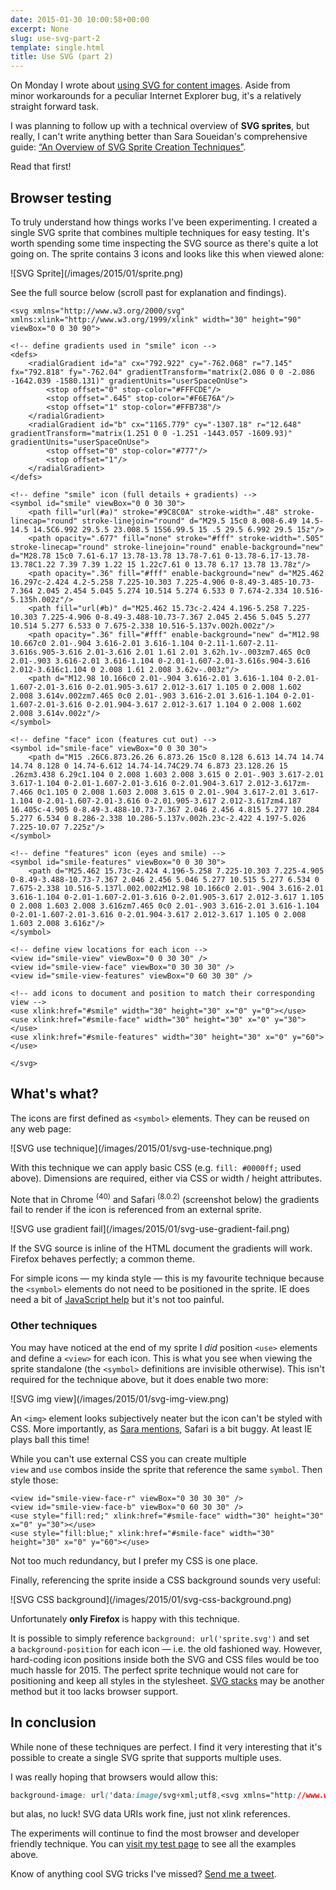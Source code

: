 ```yaml
---
date: 2015-01-30 10:00:58+00:00
excerpt: None
slug: use-svg-part-2
template: single.html
title: Use SVG (part 2)
---
```


On Monday I wrote about [using SVG for content images](/2015/01/26/use-svg-part-1/). Aside from minor workarounds for a peculiar Internet Explorer bug, it's a relatively straight forward task.

I was planning to follow up with a technical overview of **SVG sprites**, but really, I can't write anything better than Sara Soueidan's comprehensive guide: [“An Overview of SVG Sprite Creation Techniques”](http://24ways.org/2014/an-overview-of-svg-sprite-creation-techniques/).

Read that first!


## Browser testing


To truly understand how things works I've been experimenting. I created a single SVG sprite that combines multiple techniques for easy testing. It's worth spending some time inspecting the SVG source as there's quite a lot going on. The sprite contains 3 icons and looks like this when viewed alone:

<p class="b-post__image">![SVG Sprite](/images/2015/01/sprite.png)</p>

See the full source below (scroll past for explanation and findings).

````markup
<svg xmlns="http://www.w3.org/2000/svg" xmlns:xlink="http://www.w3.org/1999/xlink" width="30" height="90" viewBox="0 0 30 90">

<!-- define gradients used in "smile" icon -->
<defs>
    <radialGradient id="a" cx="792.922" cy="-762.068" r="7.145" fx="792.818" fy="-762.04" gradientTransform="matrix(2.086 0 0 -2.086 -1642.039 -1580.131)" gradientUnits="userSpaceOnUse">
        <stop offset="0" stop-color="#FFFCDE"/>
        <stop offset=".645" stop-color="#F6E76A"/>
        <stop offset="1" stop-color="#FFB738"/>
    </radialGradient>
    <radialGradient id="b" cx="1165.779" cy="-1307.18" r="12.648" gradientTransform="matrix(1.251 0 0 -1.251 -1443.057 -1609.93)" gradientUnits="userSpaceOnUse">
        <stop offset="0" stop-color="#777"/>
        <stop offset="1"/>
    </radialGradient>
</defs>

<!-- define "smile" icon (full details + gradients) -->
<symbol id="smile" viewBox="0 0 30 30">
    <path fill="url(#a)" stroke="#9C8C0A" stroke-width=".48" stroke-linecap="round" stroke-linejoin="round" d="M29.5 15c0 8.008-6.49 14.5-14.5 14.5C6.992 29.5.5 23.008.5 15S6.99.5 15 .5 29.5 6.992 29.5 15z"/>
    <path opacity=".677" fill="none" stroke="#fff" stroke-width=".505" stroke-linecap="round" stroke-linejoin="round" enable-background="new" d="M28.78 15c0 7.61-6.17 13.78-13.78 13.78-7.61 0-13.78-6.17-13.78-13.78C1.22 7.39 7.39 1.22 15 1.22c7.61 0 13.78 6.17 13.78 13.78z"/>
    <path opacity=".36" fill="#fff" enable-background="new" d="M25.462 16.297c-2.424 4.2-5.258 7.225-10.303 7.225-4.906 0-8.49-3.485-10.73-7.364 2.045 2.454 5.045 5.274 10.514 5.274 6.533 0 7.674-2.334 10.516-5.135h.002z"/>
    <path fill="url(#b)" d="M25.462 15.73c-2.424 4.196-5.258 7.225-10.303 7.225-4.906 0-8.49-3.488-10.73-7.367 2.045 2.456 5.045 5.277 10.514 5.277 6.533 0 7.675-2.338 10.516-5.137v.002h.002z"/>
    <path opacity=".36" fill="#fff" enable-background="new" d="M12.98 10.667c0 2.01-.904 3.616-2.01 3.616-1.104 0-2.11-1.607-2.11-3.616s.905-3.616 2.01-3.616 2.01 1.61 2.01 3.62h.1v-.003zm7.465 0c0 2.01-.903 3.616-2.01 3.616-1.104 0-2.01-1.607-2.01-3.616s.904-3.616 2.012-3.616c1.104 0 2.008 1.61 2.008 3.62v-.003z"/>
    <path d="M12.98 10.166c0 2.01-.904 3.616-2.01 3.616-1.104 0-2.01-1.607-2.01-3.616 0-2.01.905-3.617 2.012-3.617 1.105 0 2.008 1.602 2.008 3.614v.002zm7.465 0c0 2.01-.903 3.616-2.01 3.616-1.104 0-2.01-1.607-2.01-3.616 0-2.01.904-3.617 2.012-3.617 1.104 0 2.008 1.602 2.008 3.614v.002z"/>
</symbol>

<!-- define "face" icon (features cut out) -->
<symbol id="smile-face" viewBox="0 0 30 30">
    <path d="M15 .26C6.873.26.26 6.873.26 15c0 8.128 6.613 14.74 14.74 14.74 8.128 0 14.74-6.612 14.74-14.74C29.74 6.873 23.128.26 15 .26zm3.438 6.29c1.104 0 2.008 1.603 2.008 3.615 0 2.01-.903 3.617-2.01 3.617-1.104 0-2.01-1.607-2.01-3.616 0-2.01.904-3.617 2.012-3.617zm-7.466 0c1.105 0 2.008 1.603 2.008 3.615 0 2.01-.904 3.617-2.01 3.617-1.104 0-2.01-1.607-2.01-3.616 0-2.01.905-3.617 2.012-3.617zm4.187 16.405c-4.905 0-8.49-3.488-10.73-7.367 2.046 2.456 4.815 5.277 10.284 5.277 6.534 0 8.286-2.338 10.286-5.137v.002h.23c-2.422 4.197-5.026 7.225-10.07 7.225z"/>
</symbol>

<!-- define "features" icon (eyes and smile) -->
<symbol id="smile-features" viewBox="0 0 30 30">
    <path d="M25.462 15.73c-2.424 4.196-5.258 7.225-10.303 7.225-4.905 0-8.49-3.488-10.73-7.367 2.046 2.456 5.046 5.277 10.515 5.277 6.534 0 7.675-2.338 10.516-5.137l.002.002zM12.98 10.166c0 2.01-.904 3.616-2.01 3.616-1.104 0-2.01-1.607-2.01-3.616 0-2.01.905-3.617 2.012-3.617 1.105 0 2.008 1.603 2.008 3.616zm7.465 0c0 2.01-.903 3.616-2.01 3.616-1.104 0-2.01-1.607-2.01-3.616 0-2.01.904-3.617 2.012-3.617 1.105 0 2.008 1.603 2.008 3.616z"/>
</symbol>

<!-- define view locations for each icon -->
<view id="smile-view" viewBox="0 0 30 30" />
<view id="smile-view-face" viewBox="0 30 30 30" />
<view id="smile-view-features" viewBox="0 60 30 30" />

<!-- add icons to document and position to match their corresponding view -->
<use xlink:href="#smile" width="30" height="30" x="0" y="0"></use>
<use xlink:href="#smile-face" width="30" height="30" x="0" y="30"></use>
<use xlink:href="#smile-features" width="30" height="30" x="0" y="60"></use>

</svg>
````



## What's what?


The icons are first defined as `<symbol>` elements. They can be reused on any web page:

<p class="b-post__image">![SVG use technique](/images/2015/01/svg-use-technique.png)</p>

With this technique we can apply basic CSS (e.g. `fill: #0000ff;` used above). Dimensions are required, either via CSS or width / height attributes.

Note that in Chrome <sup>(40)</sup> and Safari <sup>(8.0.2)</sup> (screenshot below) the gradients fail to render if the icon is referenced from an external sprite.

<p class="b-post__image">![SVG use gradient fail](/images/2015/01/svg-use-gradient-fail.png)</p>

If the SVG source is inline of the HTML document the gradients will work. Firefox behaves perfectly; a common theme.

For simple icons — my kinda style — this is my favourite technique because the `<symbol>` elements do not need to be positioned in the sprite. IE does need a bit of [JavaScript help](https://github.com/jonathantneal/svg4everybody) but it's not too painful.


### Other techniques


You may have noticed at the end of my sprite I _did_ position `<use>` elements and define a `<view>` for each icon. This is what you see when viewing the sprite standalone (the `<symbol>` definitions are invisible otherwise). This isn't required for the technique above, but it does enable two more:

<p class="b-post__image">![SVG img view](/images/2015/01/svg-img-view.png)</p>

An `<img>` element looks subjectively neater but the icon can't be styled with CSS. More importantly, as [Sara mentions](http://24ways.org/2014/an-overview-of-svg-sprite-creation-techniques/), Safari is a bit buggy. At least IE plays ball this time!

While you can't use external CSS you can create multiple `view` and `use` combos inside the sprite that reference the same `symbol`. Then style those:

````markup
<view id="smile-view-face-r" viewBox="0 30 30 30" />
<view id="smile-view-face-b" viewBox="0 60 30 30" />
<use style="fill:red;" xlink:href="#smile-face" width="30" height="30" x="0" y="30"></use>
<use style="fill:blue;" xlink:href="#smile-face" width="30" height="30" x="0" y="60"></use>
````

Not too much redundancy, but I prefer my CSS is one place.

Finally, referencing the sprite inside a CSS background sounds very useful:

<p class="b-post__image">![SVG CSS background](/images/2015/01/svg-css-background.png)</p>

Unfortunately **only Firefox** is happy with this technique.

It is possible to simply reference `background: url('sprite.svg')` and set a `background-position` for each icon — i.e. the old fashioned way. However, hard-coding icon positions inside both the SVG and CSS files would be too much hassle for 2015. The perfect sprite technique would not care for positioning and keep all styles in the stylesheet. [SVG stacks](http://simurai.com/blog/2012/04/02/svg-stacks/) may be another method but it too lacks browser support.


## In conclusion


While none of these techniques are perfect. I find it very interesting that it's possible to create a single SVG sprite that supports multiple uses.

I was really hoping that browsers would allow this:

````css
background-image: url('data:image/svg+xml;utf8,<svg xmlns="http://www.w3.org/2000/svg"><use xlink:href="sprite.svg#smile-face"></use></svg>');
````

but alas, no luck! SVG data URIs work fine, just not xlink references.

The experiments will continue to find the most browser and developer friendly technique. You can [visit my test page](/demos/svg/2015-01-29/svg-sprite.html) to see all the examples above.

Know of anything cool SVG tricks I've missed? [Send me a tweet](http://twitter.com/dbushell).
